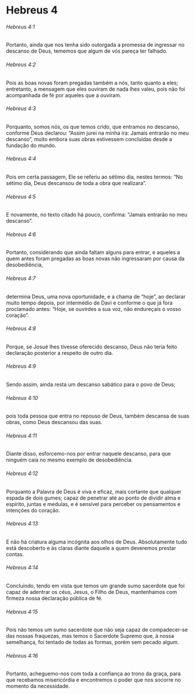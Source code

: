 # Hebreus 4

###### Hebreus 4:1

Portanto, ainda que nos tenha sido outorgada a promessa de ingressar no descanso de Deus, tememos que algum de vós pareça ter falhado.

###### Hebreus 4:2

Pois as boas novas foram pregadas também a nós, tanto quanto a eles; entretanto, a mensagem que eles ouviram de nada lhes valeu, pois não foi acompanhada de fé por aqueles que a ouviram.

###### Hebreus 4:3

Porquanto, somos nós, os que temos crido, que entramos no descanso, conforme Deus declarou: “Assim jurei na minha ira: Jamais entrarão no meu descanso”, muito embora suas obras estivessem concluídas desde a fundação do mundo.

###### Hebreus 4:4

Pois em certa passagem, Ele se referiu ao sétimo dia, nestes termos: “No sétimo dia, Deus descansou de toda a obra que realizara”.

###### Hebreus 4:5

E novamente, no texto citado há pouco, confirma: “Jamais entrarão no meu descanso”.

###### Hebreus 4:6

Portanto, considerando que ainda faltam alguns para entrar, e aqueles a quem antes foram pregadas as boas novas não ingressaram por causa da desobediência,

###### Hebreus 4:7

determina Deus, uma nova oportunidade, e a chama de “hoje”, ao declarar muito tempo depois, por intermédio de Davi e conforme o que já fora proclamado antes: “Hoje, se ouvirdes a sua voz, não endureçais o vosso coração”.

###### Hebreus 4:8

Porque, se Josué lhes tivesse oferecido descanso, Deus não teria feito declaração posterior a respeito de outro dia.

###### Hebreus 4:9

Sendo assim, ainda resta um descanso sabático para o povo de Deus;

###### Hebreus 4:10

pois toda pessoa que entra no repouso de Deus, também descansa de suas obras, como Deus descansou das suas.

###### Hebreus 4:11

Diante disso, esforcemo-nos por entrar naquele descanso, para que ninguém caia no mesmo exemplo de desobediência.

###### Hebreus 4:12

Porquanto a Palavra de Deus é viva e eficaz, mais cortante que qualquer espada de dois gumes; capaz de penetrar até ao ponto de dividir alma e espírito, juntas e medulas, e é sensível para perceber os pensamentos e intenções do coração.

###### Hebreus 4:13

E não há criatura alguma incógnita aos olhos de Deus. Absolutamente tudo está descoberto e às claras diante daquele a quem deveremos prestar contas.

###### Hebreus 4:14

Concluindo, tendo em vista que temos um grande sumo sacerdote que foi capaz de adentrar os céus, Jesus, o Filho de Deus, mantenhamos com firmeza nossa declaração pública de fé.

###### Hebreus 4:15

Pois não temos um sumo sacerdote que não seja capaz de compadecer-se das nossas fraquezas, mas temos o Sacerdote Supremo que, à nossa semelhança, foi tentado de todas as formas, porém sem pecado algum.

###### Hebreus 4:16

Portanto, acheguemo-nos com toda a confiança ao trono da graça, para que recebamos misericórdia e encontremos o poder que nos socorre no momento da necessidade.

